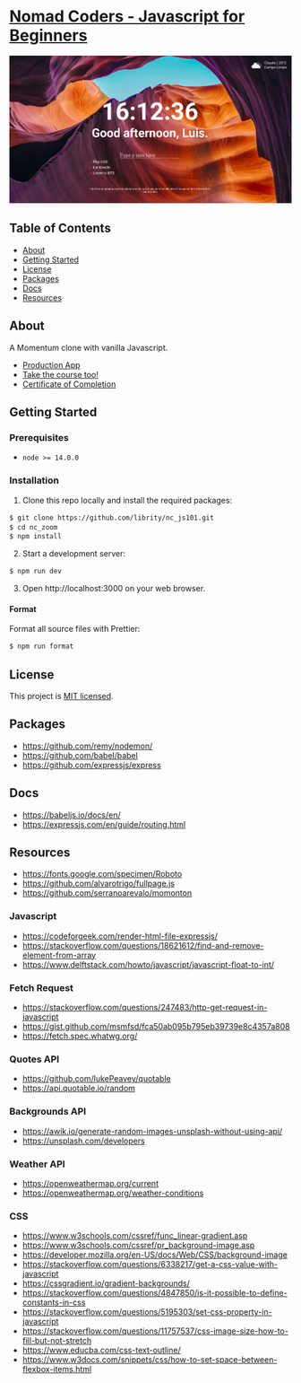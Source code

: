 # [Nomad Coders - Javascript for Beginners](https://nomadcoders.co/javascript-for-beginners)

<p align="center">
  <img src=".github/demo.png">
</p>

## Table of Contents

- [About](#about)
- [Getting Started](#getting_started)
- [License](#license)
- [Packages](#packages)
- [Docs](#docs)
- [Resources](#resources)

## About <a name = "about"></a>

A Momentum clone with vanilla Javascript.

- [Production App](https://nomentum.herokuapp.com)
- [Take the course too!](https://nomadcoders.co/javascript-for-beginners)
- [Certificate of Completion](https://nomadcoders.co/certs/5be235d7-9445-42b8-9de5-be8da41cc084)

## Getting Started <a name = "getting_started"></a>

### Prerequisites

- `node >= 14.0.0`

### Installation

1. Clone this repo locally and install the required packages:

```bash
$ git clone https://github.com/librity/nc_js101.git
$ cd nc_zoom
$ npm install
```

2. Start a development server:

```bash
$ npm run dev
```

3. Open http://localhost:3000 on your web browser.

#### Format

Format all source files with Prettier:

```bash
$ npm run format
```

## License <a name = "license"></a>

This project is [MIT licensed](LICENSE).

## Packages <a name = "packages"></a>

- https://github.com/remy/nodemon/
- https://github.com/babel/babel
- https://github.com/expressjs/express

## Docs <a name = "docs"></a>

- https://babeljs.io/docs/en/
- https://expressjs.com/en/guide/routing.html

## Resources <a name = "resources"></a>

- https://fonts.google.com/specimen/Roboto
- https://github.com/alvarotrigo/fullpage.js
- https://github.com/serranoarevalo/momonton

### Javascript

- https://codeforgeek.com/render-html-file-expressjs/
- https://stackoverflow.com/questions/18621612/find-and-remove-element-from-array
- https://www.delftstack.com/howto/javascript/javascript-float-to-int/

### Fetch Request

- https://stackoverflow.com/questions/247483/http-get-request-in-javascript
- https://gist.github.com/msmfsd/fca50ab095b795eb39739e8c4357a808
- https://fetch.spec.whatwg.org/

### Quotes API

- https://github.com/lukePeavey/quotable
- https://api.quotable.io/random

### Backgrounds API

- https://awik.io/generate-random-images-unsplash-without-using-api/
- https://unsplash.com/developers

### Weather API

- https://openweathermap.org/current
- https://openweathermap.org/weather-conditions

### CSS

- https://www.w3schools.com/cssref/func_linear-gradient.asp
- https://www.w3schools.com/cssref/pr_background-image.asp
- https://developer.mozilla.org/en-US/docs/Web/CSS/background-image
- https://stackoverflow.com/questions/6338217/get-a-css-value-with-javascript
- https://cssgradient.io/gradient-backgrounds/
- https://stackoverflow.com/questions/4847850/is-it-possible-to-define-constants-in-css
- https://stackoverflow.com/questions/5195303/set-css-property-in-javascript
- https://stackoverflow.com/questions/11757537/css-image-size-how-to-fill-but-not-stretch
- https://www.educba.com/css-text-outline/
- https://www.w3docs.com/snippets/css/how-to-set-space-between-flexbox-items.html
